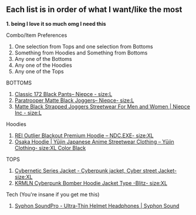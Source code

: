 ## Each list is in order of what I want/like the most 
**1. being I love it so much omg I need this**

Combo/Item Preferences
1. One selection from Tops and one selection from Bottoms
2. Something from Hoodies and Something from Bottoms
3. Any one of the Bottoms
4. Any one of the Hoodies
5. Any one of the Tops

BOTTOMS
1. [Classic 172 Black Pants– Niepce - size:L](https://niepceinc.com/collections/bottoms/products/ap-p172)
2. [Paratrooper Matte Black Joggers– Niepce- size:L](https://niepceinc.com/products/ib-p171?variant=43277304955105)
3. [Matte Black Strapped Joggers Streetwear For Men and Women | Niepce Inc - size:L](https://niepceinc.com/products/matte-black-strapped-joggers?variant=28630904242228)

Hoodies
1. [REI Outlier Blackout Premium Hoodie – NDC.EXE- size:XL](https://ndcexe.com/products/outlaw-blackout-hoodie)
2. [Osaka Hoodie | Yūjin Japanese Anime Streetwear Clothing – Yūjin Clothing- size:XL Color Black](https://yujinclothing.com/collections/hoodies/products/osaka-hoodie)

TOPS
1. [Cybernetic Series Jacket - Cyberpunk jacket, Cyber street Jacket- size:XL](https://www.etsy.com/listing/1823082385/techwear-jacket-cybernetic-series-jacket?click_key=7e2c39f53ea3d8ec92f8adb3f0867e3050c99918%3A1823082385&click_sum=49579da6&ref=shop_home_recs_19&frs=1&cns=1)
2. [KRMLN Cyberpunk Bomber Hoodie Jacket Type -Blitz- size:XL](https://www.etsy.com/listing/1261922572/krmln-cyberpunk-bomber-hoodie-jacket?click_key=5888466a49c7557bbaa31b86d2bece8af46521fc%3A1261922572&click_sum=de7cc182&ga_order=most_relevant&ga_search_type=all&ga_view_type=gallery&ga_search_query=techware+jacket&ref=search_grid-24267-2-29&frs=1&cns=1&content_source=29a17e4f0c519b62b04fc2f9c014ade0c9a1ff63%253A1261922572&search_preloaded_img=1)

Tech (You're insane if you get me this)
1. [Syphon SoundPro - Ultra-Thin Helmet Headphones | Syphon Sound](https://syphonsound.com/products/soundpro)
